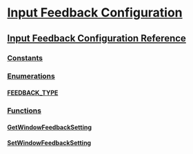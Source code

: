 # [Input Feedback Configuration](input-feedback-configuration-portal.md)
## [Input Feedback Configuration Reference](input-feedback-configuration-reference.md)
### [Constants](constants.md)
### [Enumerations](enumerations.md)
#### [FEEDBACK_TYPE](/windows/win32/winuser/ne-winuser-tagfeedback_type?branch=master)
### [Functions](functions.md)
#### [GetWindowFeedbackSetting](/windows/win32/Winuser/nf-winuser-getwindowfeedbacksetting?branch=master)
#### [SetWindowFeedbackSetting](/windows/win32/Winuser/nf-winuser-setwindowfeedbacksetting?branch=master)

